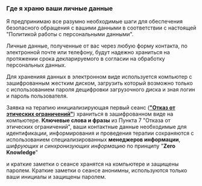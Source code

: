 ### Где я храню ваши личные данные

Я предпринимаю все разумно необходимые шаги для обеспечения безопасного обращения с вашими данными в соответствии с настоящей "Политикой работы с персональными данными".

Личные данные, полученные от вас через любую форму контакта, по электронной почте или телефону, будут надежно храниться на протяжении срока декларируемого в согласии на обработку персональных данных.

Для храненияя данных в электронном виде используется компьютер с зашифрованным жестким диском, загрузить который возможно только с использованием пароля дещифровки загрузочного диска и зная логин и пароль пользователя.

Заявка  на терапию инициализирующая первый сеанс (**["Отказ от этических ограничений"](/disclaimer/)**) храниться в зашифрованном виде на компьютере. **Ключевые слова и фразы** из Пункта 7 "Отказа от этических ограничений", ваши контактные данные необходимые для идентификации, информирования и проведения терапии сохраняются с использованием специализированных **менеджеров информации**, _шифрующих и синхронизующих информацию_ по принципу "**Zero Knowledge**"

и краткие заметки о сеансе хранятся на компьютере и защищены паролем.
Краткие заметки о сеансе анонимны, используются только ваши инициалы и защищены паролем.
